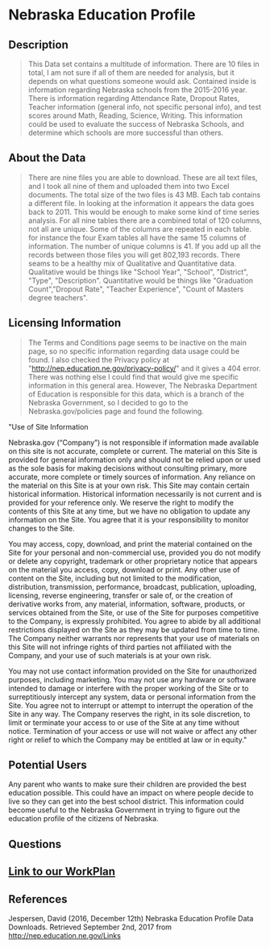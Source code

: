 # Nebraska Education Profile

## **Description**

>This Data set contains a multitude of information. There are 10 files in total, I am not sure if all of them are needed for analysis, but it depends on what questions someone would ask. Contained inside is information regarding Nebraska schools from the 2015-2016 year. There is information regarding Attendance Rate, Dropout Rates, Teacher information (general info, not specific personal info), and test scores around Math, Reading, Science, Writing. This information could be used to evaluate the success of Nebraska Schools, and determine which schools are more successful than others.

## **About the Data**

>There are nine files you are able to download. These are all text files, and I took all nine of them and uploaded them into two Excel documents. The total size of the two files is 43 MB. Each tab contains a different file. In looking at the information it appears the data goes back to 2011. This would be enough to make some kind of time series analysis. For all nine tables there are a combined total of 120 columns, not all are unique. Some of the columns are repeated in each table. for instance the four Exam tables all have the same 15 columns of information. The number of unique columns is 41. If you add up all the records between those files you will get 802,193 records. There seams to be a healthy mix of Qualitative and Quantitative data. Qualitative would be things like "School Year", "School", "District", "Type", "Description". Quantitative would be things like "Graduation Count","Dropout Rate", "Teacher Experience", "Count of Masters degree teachers".

## **Licensing Information**

>The Terms and Conditions page seems to be inactive on the main page, so no specific information regarding data usage could be found. I also checked the Privacy policy at "http://nep.education.ne.gov/privacy-policy/" and it gives a 404 error. There was nothing else I could find that would give me specific information in this general area. However, The Nebraska Department of Education is responsible for this data, which is a branch of the Nebraska Government, so I decided to go to the Nebraska.gov/policies page and found the following.

"Use of Site Information

Nebraska.gov (“Company”) is not responsible if information made available on this site is not accurate, complete or current. The material on this Site is provided for general information only and should not be relied upon or used as the sole basis for making decisions without consulting primary, more accurate, more complete or timely sources of information. Any reliance on the material on this Site is at your own risk. This Site may contain certain historical information. Historical information necessarily is not current and is provided for your reference only. We reserve the right to modify the contents of this Site at any time, but we have no obligation to update any information on the Site. You agree that it is your responsibility to monitor changes to the Site.

You may access, copy, download, and print the material contained on the Site for your personal and non-commercial use, provided you do not modify or delete any copyright, trademark or other proprietary notice that appears on the material you access, copy, download or print. Any other use of content on the Site, including but not limited to the modification, distribution, transmission, performance, broadcast, publication, uploading, licensing, reverse engineering, transfer or sale of, or the creation of derivative works from, any material, information, software, products, or services obtained from the Site, or use of the Site for purposes competitive to the Company, is expressly prohibited. You agree to abide by all additional restrictions displayed on the Site as they may be updated from time to time. The Company neither warrants nor represents that your use of materials on this Site will not infringe rights of third parties not affiliated with the Company, and your use of such materials is at your own risk.

You may not use contact information provided on the Site for unauthorized purposes, including marketing. You may not use any hardware or software intended to damage or interfere with the proper working of the Site or to surreptitiously intercept any system, data or personal information from the Site. You agree not to interrupt or attempt to interrupt the operation of the Site in any way. The Company reserves the right, in its sole discretion, to limit or terminate your access to or use of the Site at any time without notice. Termination of your access or use will not waive or affect any other right or relief to which the Company may be entitled at law or in equity."

## **Potential Users**

Any parent who wants to make sure their children are provided the best education possible. This could have an impact on where people decide to live so they can get into the best school district. This information could become useful to the Nebraska Government in trying to figure out the education profile of the citizens of Nebraska.

## **Questions**




## [Link to our WorkPlan](https://github.com/ArchanaRaghu512/ISQA8086-Team1/blob/master/Deliverables/WorkPlanAndRQ's/Team%20Project%20Plan%20%26%20Gantt%20Chart.pdf)

## **References**

Jespersen, David (2016, December 12th) Nebraska Education Profile Data Downloads. Retrieved September 2nd, 2017 from http://nep.education.ne.gov/Links


